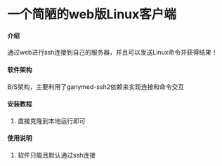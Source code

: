# 一个简陋的web版Linux客户端

#### 介绍
通过web进行ssh连接到自己的服务器，并且可以发送Linux命令并获得结果！

#### 软件架构
B/S架构，主要利用了ganymed-ssh2依赖来实现连接和命令交互


#### 安装教程

1.  直接克隆到本地运行即可

#### 使用说明

1. 软件只能且默认通过ssh连接
